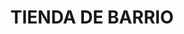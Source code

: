 ---
title: "TIENDA DE BARRIO"
url: /municipio-el-alto/tienda-de-barrio-calle-alto-de-la-alianza-2/
shop: general
---